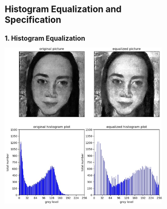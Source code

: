 # Histogram Equalization and Specification

## 1. Histogram Equalization

![image](https://github.com/Chang-Chia-Chi/Image-Processing/blob/master/Histogram%20Equalization%20%26%20Specification/pic/Histogram%20Equalization.jpg)
